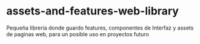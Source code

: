 # assets-and-features-web-library

Pequeña libreria donde guardo features, componentes de Interfaz y assets de paginas web, para un posible uso en proyectos futuro
